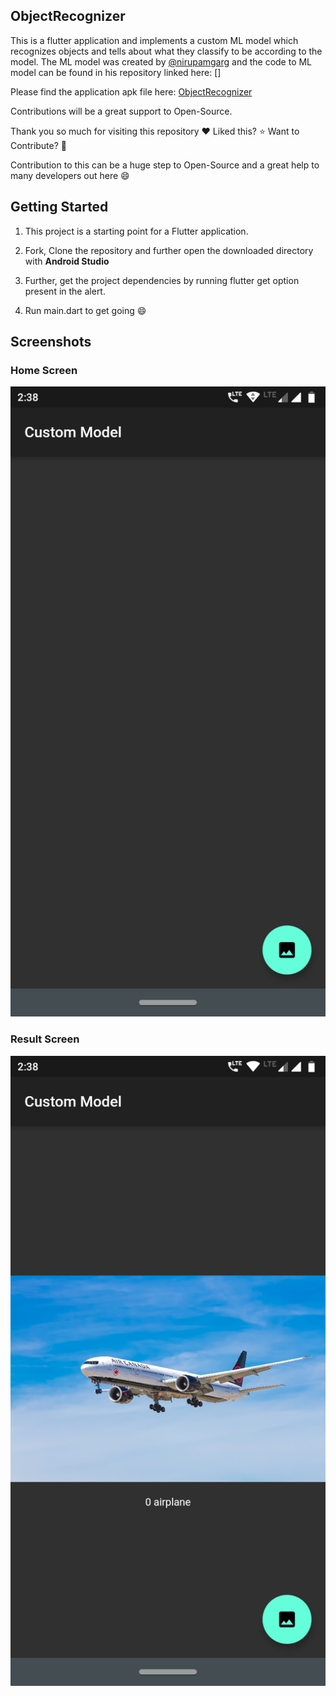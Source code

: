 ## ObjectRecognizer
This is a flutter application and implements a custom ML model which recognizes objects and tells about what they classify to be according to the model. The ML model was created by [@nirupamgarg](https://github.com/nirupamgarg) and the code to ML model can be found in his repository linked here: []

Please find the application apk file here: [ObjectRecognizer](https://apkfab.com/customml/abhinav.customml/apk?h=5926c39c30790722ce52bcb3cc8cf4bccd3a19a647fa64d24a07b4e829754124)

Contributions will be a great support to Open-Source.

Thank you so much for visiting this repository :heart: Liked this? :star: Want to Contribute? :fork_and_knife:

Contribution to this can be a huge step to Open-Source and a great help to many developers out here :smile:

## Getting Started

1. This project is a starting point for a Flutter application.

1. Fork, Clone the repository and further open the downloaded directory with **Android Studio**

1. Further, get the project dependencies by running flutter get option present in the alert.

1. Run main.dart to get going :smile:

## Screenshots

### Home Screen

![Home Screen](/images/home.png)

### Result Screen

![Result Screen](/images/result.png)
